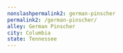 ```yaml
---
﻿nonslashpermalink2: german-pinscher
permalink2: /german-pinscher/
alley: German Pinscher
city: Columbia
state: Tennessee
---
```

